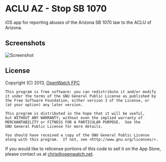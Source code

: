 ACLU AZ - Stop SB 1070
======================

iOS app for reporting abuses of the Arizona SB 1070 law to the ACLU of Arizona.

Screenshots
-----------

![Screenshot](https://raw.github.com/OpenWatch/ACLU-AZ-iOS/master/Media/screenshots/homescreen-github.png)

License
-----------
Copyright (C) 2013, [OpenWatch FPC](http://openwatch.net)

	This program is free software: you can redistribute it and/or modify
	it under the terms of the GNU General Public License as published by
	the Free Software Foundation, either version 3 of the License, or
	(at your option) any later version.
	
	This program is distributed in the hope that it will be useful,
	but WITHOUT ANY WARRANTY; without even the implied warranty of
	MERCHANTABILITY or FITNESS FOR A PARTICULAR PURPOSE.  See the
	GNU General Public License for more details.
	
	You should have received a copy of the GNU General Public License
	along with this program.  If not, see <http://www.gnu.org/licenses/>.

If you would like to relicense portions of this code to sell it on the App Store, 
please contact us at [chris@openwatch.net](mailto:chris@openwatch.net).